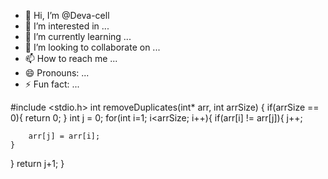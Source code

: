 - 👋 Hi, I’m @Deva-cell
- 👀 I’m interested in ...
- 🌱 I’m currently learning ...
- 💞️ I’m looking to collaborate on ...
- 📫 How to reach me ...
- 😄 Pronouns: ...
- ⚡ Fun fact: ...

<!---
Deva-cell/Deva-cell is a ✨ special ✨ repository because its `README.md` (this file) appears on your GitHub profile.
You can click the Preview link to take a look at your changes.
--->
#include <stdio.h>
int removeDuplicates(int* arr, int arrSize) {
 if(arrSize == 0){
    return 0;
 }
 int j = 0;
 for(int i=1; i<arrSize; i++){
    if(arr[i] != arr[j]){
        j++;

        arr[j] = arr[i];
    }
 }
 return j+1;
}





